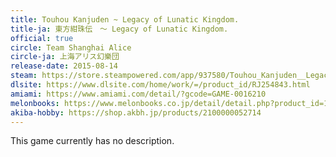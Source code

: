 ```yaml
---
title: Touhou Kanjuden ~ Legacy of Lunatic Kingdom.
title-ja: 東方紺珠伝　～ Legacy of Lunatic Kingdom.
official: true
circle: Team Shanghai Alice
circle-ja: 上海アリス幻樂団
release-date: 2015-08-14
steam: https://store.steampowered.com/app/937580/Touhou_Kanjuden__Legacy_of_Lunatic_Kingdom/
dlsite: https://www.dlsite.com/home/work/=/product_id/RJ254843.html
amiami: https://www.amiami.com/detail/?gcode=GAME-0016210
melonbooks: https://www.melonbooks.co.jp/detail/detail.php?product_id=133259
akiba-hobby: https://shop.akbh.jp/products/2100000052714
---
```

This game currently has no description.